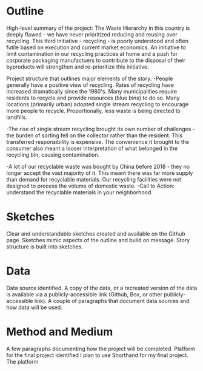 # Outline #
High-level summary of the project: The Waste Hierarchy in this country is deeply flawed - we have never prioritized reducing and reusing over recycling. This third initiative - recycling - is poorly understood and often futile based on execution and current market economics. An initiative to limit contamination in our recycling practices at home and a push for corporate packaging manufactuers to contribute to the disposal of their byproducts will strengthen and re-prioritize this initiative.

Project structure that outlines major elements of the story.
-People generally have a positive view of recycling. Rates of recycling have increased dramatically since the 1980's. Many municipalities require residents to recycle and provide resources (blue bins) to do so. Many locations (primarily urban) adopted single stream recycling to encourage more people to recycle. Proportionally, less waste is being directed to landfills. 

-The rise of single stream recycling brought its own number of challenges - the burden of sorting fell on the collector rather than the resident. This transferred responsibility is expensive. The convenience it brought to the consumer also meant a looser interpretation of what belonged in the recycling bin, causing contamination.

-A lot of our recyclable waste was bought by China before 2018 - they no longer accept the vast majority of it. This meant there was far more supply than demand for recyclable materials. Our recycling facilities were not designed to process the volume of domestic waste.
-Call to Action: understand the recyclable materials in your neighborhood.
 
# Sketches #
Clear and understandable sketches created and available on the Github page.
Sketches mimic aspects of the outline and build on message. Story structure is built into sketches.

# Data #
Data source identified. 
A copy of the data, or a recreated version of the data is available via a publicly-accessible link (Github, Box, or other publicly-accessible link). 
A couple of paragraphs that document data sources and how data will be used.

# Method and Medium #
A few paragraphs documenting how the project will be completed. Platform for the final project identified
I plan to use Shorthand for my final project. The platform 
